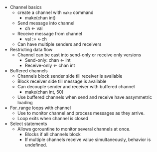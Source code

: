 * Channel basics
  * create a channel with `make` command
    * make(chan int)
  * Send message into channel
    * ch <- val
  * Receive message from channel 
    * val := <-ch
  * Can have multiple senders and receivers
* Restricting data flow
  * Channel can be cast into send-only or receive only versions
    * Send-only: chan <- int
    * Receive-only <- chan int
* Buffered channels
  * Channels block sender side till receiver is available
  * Block receiver side till message is available 
  * Can decouple sender and receiver with buffered channel 
    * make(chan int, 50)
  * Use buffered channels when send and receive have assymmetric loading
* For..range loops with channel
  * Use to monitor channel and process messages as they arrive.
  * Loop exits when channel is closed
* Select statements
  * Allows gorountine to monitor several channels at once.
    * Blocks if all channels block
    * If multiple channels receive value simultaneously, behavior is undefined. 
